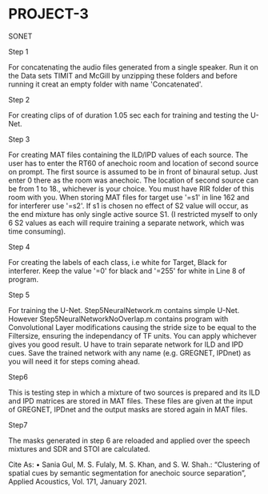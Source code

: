 # PROJECT-3
SONET

Step 1

For concatenating the audio files generated from a single speaker. Run it on the Data sets TIMIT and McGill by unzipping these folders and before running it creat an empty folder with name 'Concatenated'.

Step 2

For creating clips of of duration 1.05 sec each for training and testing the U-Net.

Step 3

For creating MAT files containing the ILD/IPD values of each source. The user has to enter the RT60 of anechoic room and location of second source on prompt. The first source is assumed to be in front of binaural setup. Just enter 0 there as the room was anechoic. The location of second source can be from 1 to 18., whichever is your choice. You must have RIR folder of this room with you. When storing MAT files for target use '=s1' in line 162 and for interferer use '=s2'. If s1 is chosen no effect of S2 value will occur, as the end mixture has only single active source S1. (I restricted myself to only 6 S2 values as each will require training a separate network, which was time consuming).

Step 4

For creating the labels of each class, i.e white for Target, Black for interferer. Keep the value '=0' for black and '=255' for white in Line 8 of program.

Step 5

For training the U-Net. Step5NeuralNetwork.m contains simple U-Net. However Step5NeuralNetworkNoOverlap.m contains program with Convolutional Layer modifications causing the stride size to be equal to the Filtersize, ensuring the independancy of TF units. You can apply whichever gives you good result. U have to train separate network for ILD and IPD cues. Save the trained network with any name (e.g. GREGNET, IPDnet) as you will need it for steps coming ahead.

Step6

This is testing step in which a mixture of two sources is prepared and its ILD and IPD matrices are stored in MAT files. These files are given at the input of GREGNET, IPDnet and the output masks are stored again in MAT files.

Step7

The masks generated in step 6 are reloaded and applied over the speech mixtures and SDR and STOI are calculated.



Cite As: •	Sania Gul, M. S. Fulaly, M. S. Khan, and S. W. Shah.: “Clustering of spatial cues by semantic segmentation for anechoic source separation”, Applied Acoustics, Vol. 171, January 2021.

